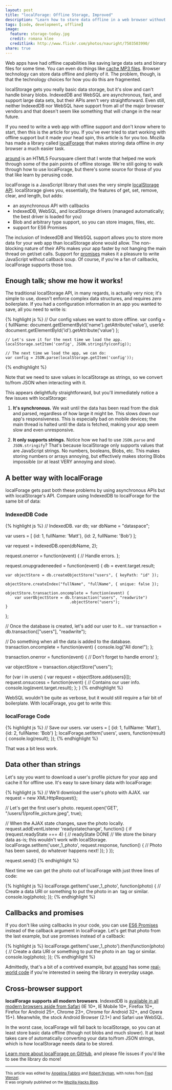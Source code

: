 ```yaml
---
layout: post
title: "localForage: Offline Storage, Improved"
description: "Learn how to store data offline in a web browser without breaking your brain."
tags: [code, development, offline]
image:
  feature: storage-today.jpg
  credit: romana klee
  creditlink: http://www.flickr.com/photos/nauright/7503503990/
share: true  
---
```


Web apps have had offline capabilities like saving large data sets and binary files for some time. You can even do things like [cache MP3 files](https://github.com/mozilla/high-fidelity). Browser technology can store data offline and plenty of it. The problem, though, is that the technology choices for how you do this are fragmented.

localStorage gets you really basic data storage, but it's slow and can't handle binary blobs. IndexedDB and WebSQL are asynchronous, fast, and support large data sets, but their APIs aren't very straightforward. Even still, neither IndexedDB nor WebSQL have support from all of the major browser vendors and that doesn't seem like something that will change in the near future.

If you need to write a web app with offline support and don't know where to start, then this is the article for you. If you've ever tried to start working with offline support but it made your head spin, this article is for you too. Mozilla has made a library called [localForage](https://github.com/mozilla/localForage) that makes storing data offline in *any* browser a much easier task.

[around](https://github.com/mozilla/around) is an HTML5 Foursquare client that I wrote that helped me work through some of the pain points of offline storage. We're still going to walk through how to use localForage, but there's some source for those of you that like learn by perusing code.

localForage is a JavaScript library that uses the very simple [localStorage API](https://developer.mozilla.org/en-US/docs/Web/Guide/API/DOM/Storage#localStorage). localStorage gives you, essentially, the features of get, set, remove, clear, and length, but adds:

* an asynchronous API with callbacks
* IndexedDB, WebSQL, and localStorage drivers (managed automatically; the best driver is loaded for you)
* Blob and arbitrary type support, so you can store images, files, etc.
* support for ES6 Promises

The inclusion of IndexedDB and WebSQL support allows you to store more data for your web app than localStorage alone would allow. The non-blocking nature of their APIs makes your app faster by not hanging the main thread on get/set calls. Support for [promises](http://promises-aplus.github.io/promises-spec/) makes it a pleasure to write JavaScript without callback soup. Of course, if you're a fan of callbacks, localForage supports those too.

## Enough talk; show me how it works!

The traditional localStorage API, in many regards, is actually very nice; it's simple to use, doesn't enforce complex data structures, and requires *zero* boilerplate. If you had a configuration information in an app you wanted to save, all you need to write is:

{% highlight js %}
    // Our config values we want to store offline.
    var config = {
        fullName: document.getElementById('name').getAttribute('value'),
        userId: document.getElementById('id').getAttribute('value')
    };

    // Let's save it for the next time we load the app.
    localStorage.setItem('config', JSON.stringify(config));

    // The next time we load the app, we can do:
    var config = JSON.parse(localStorage.getItem('config'));
{% endhighlight %}

Note that we need to save values in localStorage as strings, so we convert to/from JSON when interacting with it.

This appears delightfully straightforward, but you'll immediately notice a few issues with localStorage:

1. **It's synchronous.** We wait until the data has been read from the disk and parsed, regardless of how large it might be. This slows down our app's responsiveness. This is especially bad on mobile devices; the main thread is halted until the data is fetched, making your app seem slow and even unresponsive.

2. **It only supports strings.** Notice how we had to use `JSON.parse` and `JSON.stringify`? That's because localStorage only supports values that are JavaScript strings. No numbers, booleans, Blobs, etc. This makes storing numbers or arrays annoying, but effectively makes storing Blobs impossible (or at least VERY annoying and slow).

## A better way with localForage

localForage gets past both these problems by using asynchronous APIs but with localStorage's API. Compare using IndexedDB to localForage for the same bit of data:

### IndexedDB Code

{% highlight js %}
// IndexedDB.
var db;
var dbName = "dataspace";

var users = [ {id: 1, fullName: 'Matt'}, {id: 2, fullName: 'Bob'} ];

var request = indexedDB.open(dbName, 2);

request.onerror = function(event) {
    // Handle errors.
};

request.onupgradeneeded = function(event) {
    db = event.target.result;

    var objectStore = db.createObjectStore("users", { keyPath: "id" });

    objectStore.createIndex("fullName", "fullName", { unique: false });

    objectStore.transaction.oncomplete = function(event) {
        var userObjectStore = db.transaction("users", "readwrite")
                                .objectStore("users");
    }
};

// Once the database is created, let's add our user to it...
var transaction = db.transaction(["users"], "readwrite");

// Do something when all the data is added to the database.
transaction.oncomplete = function(event) {
    console.log("All done!");
};

transaction.onerror = function(event) {
    // Don't forget to handle errors!
};

var objectStore = transaction.objectStore("users");

for (var i in users) {
    var request = objectStore.add(users[i]);
    request.onsuccess = function(event) {
        // Contains our user info.
        console.log(event.target.result);
    };
}
{% endhighlight %}

WebSQL wouldn't be quite as verbose, but it would still require a fair bit of boilerplate. With localForage, you get to write this:

### localForage Code

{% highlight js %}
// Save our users.
var users = [ {id: 1, fullName: 'Matt'}, {id: 2, fullName: 'Bob'} ];
localForage.setItem('users', users, function(result) {
    console.log(result);
});
{% endhighlight %}

That was a bit less work.

## Data other than strings

Let's say you want to download a user's profile picture for your app and cache it for offline use. It's easy to save binary data with localForage:

{% highlight js %}
// We'll download the user's photo with AJAX.
var request = new XMLHttpRequest();

// Let's get the first user's photo.
request.open('GET', "/users/1/profile_picture.jpeg", true);

// When the AJAX state changes, save the photo locally.
request.addEventListener 'readystatechange', function() {
    if (request.readyState === 4) { // readyState DONE
        // We store the binary data as-is; this wouldn't work with localStorage.
        localForage.setItem('user_1_photo', request.response, function() {
            // Photo has been saved, do whatever happens next!
        });
    }
});

request.send()
{% endhighlight %}

Next time we can get the photo out of localForage with just three lines of code:

{% highlight js %}
localForage.getItem('user_1_photo', function(photo) {
    // Create a data URI or something to put the photo in an <img> tag or similar.
    console.log(photo);
});
{% endhighlight %}

## Callbacks and promises

If you don't like using callbacks in your code, you can use [ES6 Promises](http://www.promisejs.org/) instead of the callback argument in localForage. Let's get that photo from the last example, but use promises instead of a callback:

{% highlight js %}
localForage.getItem('user_1_photo').then(function(photo) {
    // Create a data URI or something to put the photo in an <img> tag or similar.
    console.log(photo);
});
{% endhighlight %}

Admittedly, that's a bit of a contrived example, but [around](https://github.com/mozilla/around) has some [real-world code](https://github.com/mozilla/around/blob/7b23feca9dcd35d71ceb85de3d9492af2fa490f6/www/js/app.coffee#L18) if you're interested in seeing the library in everyday usage.

## Cross-browser support

**localForage supports all modern browsers**. IndexedDB is [available in all modern browsers aside from Safari](http://caniuse.com/indexeddb) (IE 10+, IE Mobile 10+, Firefox 10+, Firefox for Android 25+, Chrome 23+, Chrome for Android 32+, and Opera 15+). Meanwhile, the stock Android Browser (2.1+) and Safari use WebSQL.

In the worst case, localForage will fall back to localStorage, so you can at least store basic data offline (though not blobs and much slower). It at least takes care of automatically converting your data to/from JSON strings, which is how localStorage needs data to be stored.

[Learn more about localForage on GitHub](https://github.com/mozilla/localForage), and please file issues if you'd like to see the library do more!

----

<small>This article was edited by [Angelina Fabbro](http://realityhacking.net/) and [Robert Nyman](http://robertnyman.com/), with notes from [Fred Wenzel](http://fredericiana.com/).<br> It was originally published on the [Mozilla Hacks Blog](https://hacks.mozilla.org/).</small>
